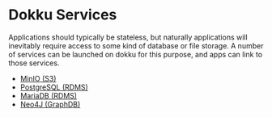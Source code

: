 # Dokku Services

Applications should typically be stateless, but naturally applications will inevitably require access to some kind of database or file storage. A number of services can be launched on dokku for this purpose, and apps can link to those services.

- [MinIO (S3)](./51-minio.md)
- [PostgreSQL (RDMS)](./52-postgres.md)
- [MariaDB (RDMS)](./53-mariadb.md)
- [Neo4J (GraphDB)](./54-neo4j.md)
